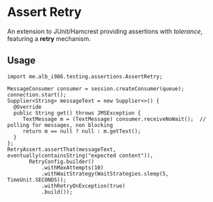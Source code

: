 # Assert Retry

An extension to JUnit/Hamcrest providing assertions with _tolerance_, featuring a __retry__ mechanism.

## Usage

    import me.alb_i986.testing.assertions.AssertRetry;
          
    MessageConsumer consumer = session.createConsumer(queue);
    connection.start();
    Supplier<String> messageText = new Supplier<>() {
      @Override
      public String get() throws JMSException {
         TextMessage m = (TextMessage) consumer.receiveNoWait();  // polling for messages, non blocking
         return m == null ? null : m.getText();
      }
    };
    RetryAssert.assertThat(messageText, eventually(containsString("expected content")),
           RetryConfig.builder()
               .withMaxAttempts(10)
               .withWaitStrategy(WaitStrategies.sleep(5, TimeUnit.SECONDS));
               .withRetryOnException(true)
               .build());
    
